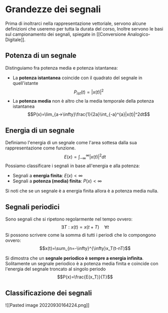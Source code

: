 # Grandezze dei segnali

Prima di inoltrarci nella rappresentazione vettoriale, servono alcune definizioni che useremo per tutta la durata del corso, Inoltre servono le basi sul campionamento dei segnali, spiegate in [[Conversione Analogico-Digitale]].

## Potenza di un segnale
Distinguiamo fra potenza media e potenza istantanea:
- La **potenza istantanea** coincide con il quadrato del segnale in quell'istante $$P_{ist}(t)=|x(t)|^2$$
- La **potenza media** non è altro che la media temporale della potenza istantanea$$P(x)=\lim_{a->\infty}\frac{1}{2a}\int_{-a}^{a}|x(t)|^2dt$$
## Energia di un segnale
Definiamo l'energia di un segnale come l'area sottesa dalla sua rappresentazione come funzione.
$$E(x)=\int_{-\infty}^{\infty}|x(t)|^2dt$$
Possiamo classificare i segnali in base all'energia e alla potenza:
- Segnali a **energia finita**: $E(x)<\infty$
- Segnali a **potenza (media) finita**: $P(x)<\infty$

Si noti che se un segnale è a energia finita allora è a potenza media nulla.

## Segnali periodici
Sono segnali che si ripetono regolarmente nel tempo ovvero:$$\exists T:x(t)=x(t+T) \quad \forall t $$
Si possono scrivere come la somma di tutti i periodi che lo compongono ovvero:
$$x(t)=\sum_{n=-\infty}^{\infty}x_T(t-nT)$$

Si dimostra che un **segnale periodico è sempre a energia infinita**.
Solitamente un segnale periodico è a potenza media finita e coincide con l'energia del segnale troncato al singolo periodo $$P(x)=\frac{E(x_T)}{T}$$
## Classificazione dei segnali

![[Pasted image 20220930164224.png]]
